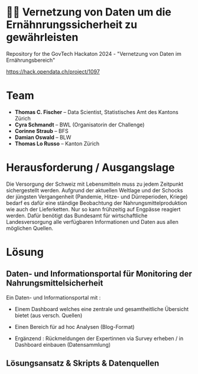 # 🥛🍞 Vernetzung von Daten um die Ernähnrungssicherheit zu gewährleisten

Repository for the GovTech Hackaton 2024 - "Vernetzung von Daten im Ernährungsbereich"

https://hack.opendata.ch/project/1097

# Team
- **Thomas C. Fischer** – Data Scientist, Statistisches Amt des Kantons Zürich 
- **Cyra Schmandt** – BWL (Organisatorin der Challenge)
- **Corinne Straub** – BFS
- **Damian Oswald** – BLW
- **Thomas Lo Russo** – Kanton Zürich

# Herausforderung / Ausgangslage
Die Versorgung der Schweiz mit Lebensmitteln muss zu jedem Zeitpunkt sichergestellt werden. Aufgrund der aktuellen Weltlage und der Schocks der jüngsten Vergangenheit (Pandemie, Hitze- und Dürreperioden, Kriege) bedarf es dafür eine ständige Beobachtung der Nahrungsmittelproduktion wie auch der Lieferketten. Nur so kann frühzeitig auf Engpässe reagiert werden. Dafür benötigt das Bundesamt für wirtschaftliche Landesversorgung alle verfügbaren Informationen und Daten aus allen möglichen Quellen.

# Lösung

## Daten- und Informationsportal für Monitoring der Nahrungsmittelsicherheit

Ein Daten- und Informationsportal mit : 
- Einem Dashboard welches eine zentrale und gesamtheitliche Übersicht bietet (aus versch. Quellen)
- Einen Bereich für ad hoc Analysen (Blog-Format)
  
- Ergänzend : Rückmeldungen der Expertinnen via Survey erheben / in Dashboard einbauen (Datensammlung)

## Lösungsansatz & Skripts & Datenquellen
